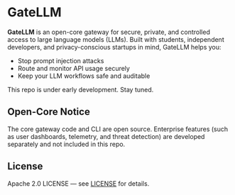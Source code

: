 # GateLLM

**GateLLM** is an open-core gateway for secure, private, and controlled access to large language models (LLMs). Built with students, independent developers, and privacy-conscious startups in mind, GateLLM helps you:

- Stop prompt injection attacks
- Route and monitor API usage securely
- Keep your LLM workflows safe and auditable

This repo is under early development. Stay tuned.

## Open-Core Notice

The core gateway code and CLI are open source. Enterprise features (such as user dashboards, telemetry, and threat detection) are developed separately and not included in this repo.

## License

Apache 2.0 LICENSE — see [LICENSE](./LICENSE) for details.
